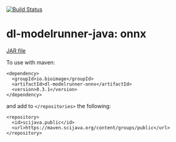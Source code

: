[![Build Status](https://github.com/bioimage-io/onnx-java-interface/actions/workflows/build.yml/badge.svg)](https://github.com/bioimage-io/onnx-java-interface/actions/workflows/build.yml)

# dl-modelrunner-java: onnx

[JAR file](https://maven.scijava.org/service/local/artifact/maven/redirect?r=releases&g=io.bioimage&a=dl-modelrunner-onnx&v=0.3.0&e=jar)


To use with maven:

```
<dependency>
  <groupId>io.bioimage</groupId>
  <artifactId>dl-modelrunner-onnx</artifactId>
  <version>0.3.1</version>
</dependency>
```

and add to `</repositories>` the following:

```
<repository>
  <id>scijava.public</id>
  <url>https://maven.scijava.org/content/groups/public</url>
</repository>
```
